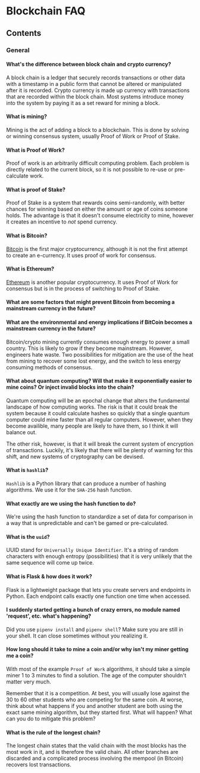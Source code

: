 # Blockchain FAQ
## Contents
### General

#### What's the difference between block chain and crypto currency?
A block chain is a ledger that securely records transactions or other data with a timestamp in a public form that cannot be altered or manipulated after it is recorded.  Crypto currency is made up currency with transactions that are recorded within the block chain.  Most systems introduce money into the system by paying it as a set reward for mining a block.

#### What is mining?
Mining is the act of adding a block to a blockchain.  This is done by solving or winning consensus system, usually Proof of Work or Proof of Stake.  

#### What is Proof of Work?
Proof of work is an arbitrarily difficult computing problem.  Each problem is directly related to the current block, so it is not possible to re-use or pre-calculate work.

#### What is proof of Stake?
Proof of Stake is a system that rewards coins semi-randomly, with better chances for winning based on either the amount or age of coins someone holds.  The advantage is that it doesn't consume electricity to mine, however it creates an incentive to _not_ spend currency.

#### What is Bitcoin?
[Bitcoin](https://en.wikipedia.org/wiki/Bitcoin) is the first major cryptocurrency, although it is not the first attempt to create an e-currency.  It uses proof of work for consensus.

#### What is Ethereum?
[Ethereum](https://en.wikipedia.org/wiki/Ethereum) is another popular cryptocurrency.  It uses Proof of Work for consensus but is in the process of switching to Proof of Stake.

#### What are some factors that might prevent Bitcoin from becoming a mainstream currency in the future?

#### What are the environmental and energy implications if BitCoin becomes a mainstream currency in the future?
Bitcoin/crypto mining currently consumes enough energy to power a small country.  This is likely to grow if they become mainstream.  However, engineers hate waste.  Two possibilities for mitigation are the use of the heat from mining to recover some lost energy, and the switch to less energy consuming methods of consensus.

#### What about quantum computing? Will that make it exponentially easier to mine coins? Or inject invalid blocks into the chain?
Quantum computing will be an epochal change that alters the fundamental landscape of how computing works.   The risk is that it could break the system because it could calculate hashes so quickly that a single quantum computer could mine faster than all regular computers.  However, when they become availible, many people are likely to have them, so I think it will balance out.

The other risk, however, is that it will break the current system of encryption of transactions.  Luckily, it's likely that there will be plenty of warning for this shift, and new systems of cryptography can be devised.

#### What is `hashlib`?
`Hashlib` is a Python library that can produce a number of hashing algorithms.  We use it for the `SHA-256` hash function.

#### What exactly are we using the hash function to do?
We're using the hash function to standardize a set of data for comparison in a way that is unpredictable and can't be gamed or pre-calculated.

#### What is the `uuid`?
UUID stand for `Universally Unique Identifier`.  It's a string of random characters with enough entropy (possibilities) that it is very unlikely that the same sequence will come up twice.

#### What is Flask & how does it work?
Flask is a lightweight package that lets you create servers and endpoints in Python.  Each endpoint calls exactly one function one time when accessed.

#### I suddenly started getting a bunch of crazy errors, no module named 'request', etc. what's happening?
Did you use `pipenv install` and `pipenv shell`?  Make sure you are still in your shell.  It can close sometimes without you realizing it.

#### How long should it take to mine a coin and/or why isn't my miner getting me a coin?
With most of the example `Proof of Work` algorithms, it should take a simple miner 1 to 3 minutes to find a solution.  The age of the computer shouldn't matter very much.

Remember that it is a competition.  At best, you will usually lose against the 30 to 60 other students who are competing for the same coin.  At worse, think about what happens if you and another student are both using the exact same mining algorithm, but they started first.  What will happen?  What can you do to mitigate this problem?

#### What is the rule of the longest chain?
The longest chain states that the valid chain with the most blocks has the most work in it, and is therefore the valid chain.  All other branches are discarded and a complicated process involving the mempool (in Bitcoin) recovers lost transactions.



